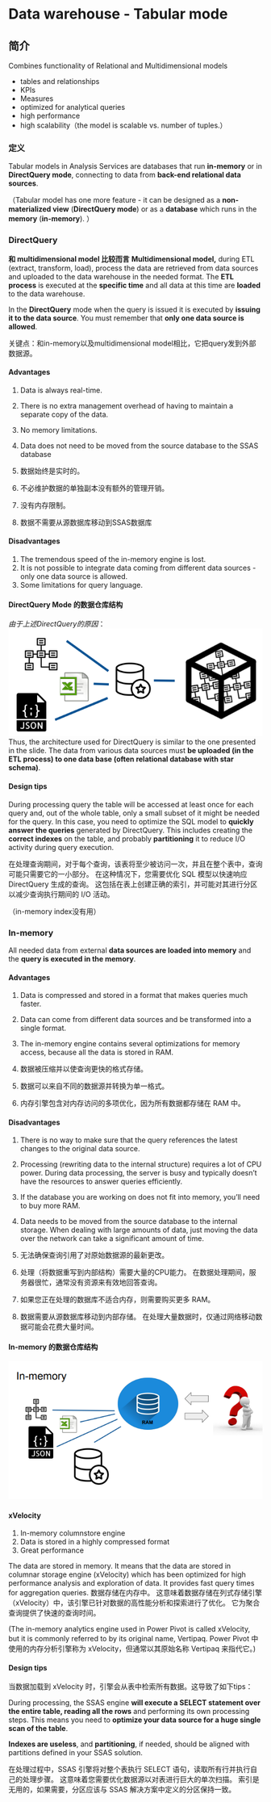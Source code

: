 # Data warehouse - Tabular mode

## 简介
Combines functionality of Relational and Multidimensional models 
- tables and relationships 
- KPIs 
- Measures 
- optimized for analytical queries 
- high performance 
- high scalability（the model is scalable vs. number of tuples.）

### 定义
Tabular models in Analysis Services are databases that run **in-memory** or in **DirectQuery mode**, connecting to data from **back-end relational data sources**.

（Tabular model has one more feature - it can be designed as a **non-materialized view**
(**DirectQuery mode**) or as a **database** which runs in the **memory** (**in-memory**). ）

### DirectQuery
**和 multidimensional model 比较而言**
**Multidimensional model,** during ETL (extract, transform, load), process the data are retrieved from data sources and uploaded to the data warehouse in the needed format. 
The **ETL process** is executed at the **specific time** and all data at this time are **loaded** to the data warehouse. 

In the **DirectQuery** mode when the query is issued it is executed by **issuing it to the data source**. You must remember that **only one data source is allowed**.

关键点：和in-memory以及multidimensional model相比，它把query发到外部数据源。

#### Advantages
1. Data is always real-time.
2. There is no extra management overhead of having to  maintain a separate copy of the data.
3. No memory limitations.
4. Data does not need to be moved from the source database  to the SSAS database

1. 数据始终是实时的。 
2. 不必维护数据的单独副本没有额外的管理开销。 
3. 没有内存限制。
4. 数据不需要从源数据库移动到SSAS数据库

#### Disadvantages
1. The tremendous speed of the in-memory engine is lost.
2. It is not possible to integrate data coming from different  data sources - only one data source is allowed.
3. Some limitations for query language.

#### DirectQuery Mode 的数据仓库结构
*由于上述DirectQuery的原因*：
![](2022-10-11-20-54-48.png)
Thus, the architecture used for DirectQuery is similar to the one presented in the slide. The data from various data sources must **be uploaded (in the ETL process) to one data base (often relational database with star schema)**.

#### Design tips
During processing query the table will be accessed at least once for  each query and, out of the whole table, only a small subset of it might  be needed for the query. In this case, you need to optimize the SQL model to **quickly answer the queries** generated by DirectQuery. This includes creating the **correct indexes** on the table, and probably **partitioning** it to reduce I/O activity during query execution. 

在处理查询期间，对于每个查询，该表将至少被访问一次，并且在整个表中，查询可能只需要它的一小部分。 在这种情况下，您需要优化 SQL 模型以快速响应 DirectQuery 生成的查询。 这包括在表上创建正确的索引，并可能对其进行分区以减少查询执行期间的 I/O 活动。

（in-memory index没有用）

### In-memory
All needed data from external **data sources are loaded into memory** and the **query is executed in the memory**. 

#### Advantages
1. Data is compressed and stored in a format that makes  queries much faster.
2. Data can come from different data sources and be  transformed into a single format.
3. The in-memory engine contains several optimizations for  memory access, because all the data is stored in RAM.

1. 数据被压缩并以使查询更快的格式存储。 
2. 数据可以来自不同的数据源并转换为单一格式。 
3. 内存引擎包含对内存访问的多项优化，因为所有数据都存储在 RAM 中。

#### Disadvantages
1. There is no way to make sure that the query references the latest changes to  the original data source.
2. Processing (rewriting data to the internal structure) requires a lot of CPU  power. During data processing, the server is busy and typically doesn’t have  the resources to answer queries efficiently.
3. If the database you are working on does not fit into memory, you’ll need to  buy more RAM.
4. Data needs to be moved from the source database to the internal storage.
When dealing with large amounts of data, just moving the data over the  network can take a significant amount of time.

1. 无法确保查询引用了对原始数据源的最新更改。 
2. 处理（将数据重写到内部结构）需要大量的CPU能力。 在数据处理期间，服务器很忙，通常没有资源来有效地回答查询。 
3. 如果您正在处理的数据库不适合内存，则需要购买更多 RAM。 
4. 数据需要从源数据库移动到内部存储。 在处理大量数据时，仅通过网络移动数据可能会花费大量时间。

#### In-memory 的数据仓库结构
![](2022-10-11-20-56-31.png)

#### xVelocity
1. In-memory columnstore engine
2. Data is stored in a highly compressed format
3. Great performance

The data are stored in memory. It means that the data are stored in columnar storage  engine (xVelocity) which has been optimized for high performance analysis and  exploration of data. It provides fast query times for aggregation queries. 
数据存储在内存中。 这意味着数据存储在列式存储引擎（xVelocity）中，该引擎已针对数据的高性能分析和探索进行了优化。 它为聚合查询提供了快速的查询时间。

(The in-memory analytics engine used in Power Pivot is called xVelocity, but it is commonly referred to by its original name, Vertipaq. 
Power Pivot 中使用的内存分析引擎称为 xVelocity，但通常以其原始名称 Vertipaq 来指代它。)

#### Design tips
当数据加载到 xVelocity 时，引擎会从表中检索所有数据。这导致了如下tips：

During processing, the SSAS engine **will execute a SELECT  statement over the entire table, reading all the rows** and  performing its own processing steps. This means you need to  **optimize your data source for a huge single scan of the table**.

**Indexes are useless**, and **partitioning**, if needed, should be aligned with partitions defined in your SSAS solution.

在处理过程中，SSAS 引擎将对整个表执行 SELECT 语句，读取所有行并执行自己的处理步骤。 这意味着您需要优化数据源以对表进行巨大的单次扫描。 索引是无用的，如果需要，分区应该与 SSAS 解决方案中定义的分区保持一致。